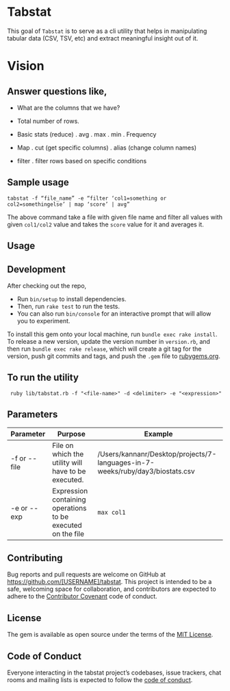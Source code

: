 # Tabstat

This goal of `Tabstat` is to serve as a cli utility that helps in manipulating tabular data (CSV, TSV, etc) and extract
meaningful insight out of it.

# Vision

## Answer questions like,

- What are the columns that we have?
- Total number of rows.
- Basic stats (reduce)
  . avg
  . max
  . min
  . Frequency

- Map
  . cut (get specific columns)
  . alias (change column names)
- filter
  . filter rows based on specific conditions

## Sample usage
`tabstat -f “file_name” -e “filter ‘col1=something or col2=somethingelse’ | map ‘score’ | avg”`

The above command take a file with given file name and filter all values with given `col1/col2` value and takes the `score`
value for it and averages it.


## Usage

## Development

After checking out the repo, 
- Run `bin/setup` to install dependencies. 
- Then, run `rake test` to run the tests. 
- You can also run `bin/console` for an interactive prompt that will allow you to experiment.

To install this gem onto your local machine, run `bundle exec rake install`. To release a new version, update the version number in `version.rb`, and then run `bundle exec rake release`, which will create a git tag for the version, push git commits and tags, and push the `.gem` file to [rubygems.org](https://rubygems.org).

## To run the utility

```
 ruby lib/tabstat.rb -f "<file-name>" -d <delimiter> -e "<expression>"
```

## Parameters

| Parameter    | Purpose                                                     | Example                                                                    |
|--------------|-------------------------------------------------------------|----------------------------------------------------------------------------|
| -f or --file | File on which the utility will have to be executed.         | /Users/kannanr/Desktop/projects/7-languages-in-7-weeks/ruby/day3/biostats.csv |
| -e or --exp  | Expression containing operations to be executed on the file | `max col1`                                                                 |


## Contributing

Bug reports and pull requests are welcome on GitHub at https://github.com/[USERNAME]/tabstat. This project is intended to be a
safe,
welcoming space for collaboration, and contributors are expected to adhere to the [Contributor Covenant](http://contributor-covenant.org) code of conduct.

## License

The gem is available as open source under the terms of the [MIT License](https://opensource.org/licenses/MIT).

## Code of Conduct

Everyone interacting in the tabstat project’s codebases, issue trackers, chat rooms and mailing lists is expected to follow the
[code of conduct](https://github.com/techconative/tabstat/blob/master/CODE_OF_CONDUCT.md).
